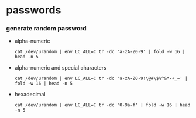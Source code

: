 # passwords
### generate random password
* alpha-numeric  
  ```
  cat /dev/urandom | env LC_ALL=C tr -dc 'a-zA-Z0-9' | fold -w 16 | head -n 5
  ```

* alpha-numeric and special characters  
  ```
  cat /dev/urandom | env LC_ALL=C tr -dc 'a-zA-Z0-9!\@#\$%^&*-+_=' | fold -w 16 | head -n 5
  ```

* hexadecimal  
  ```
  cat /dev/urandom | env LC_ALL=C tr -dc '0-9a-f' | fold -w 16 | head -n 5
  ```

